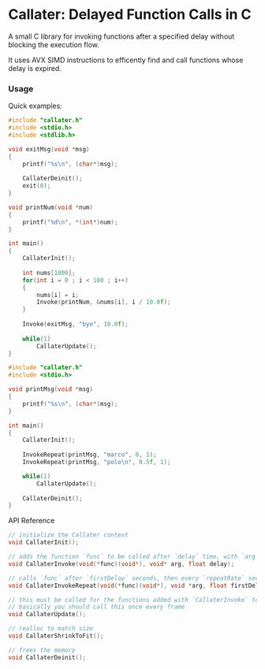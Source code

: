 # Callater: Delayed Function Calls in C

A small C library for invoking functions after a specified delay without blocking the execution flow.

It uses AVX SIMD instructions to efficently find and call functions whose delay is expired.

### Usage

Quick examples:

```C
#include "callater.h"
#include <stdio.h>
#include <stdlib.h>

void exitMsg(void *msg)
{
    printf("%s\n", (char*)msg);
    
    CallaterDeinit();
    exit(0);
}

void printNum(void *num)
{
    printf("%d\n", *(int*)num);
}

int main()
{
    CallaterInit();
    
    int nums[1000];
    for(int i = 0 ; i < 100 ; i++)
    {
        nums[i] = i;
        Invoke(printNum, &nums[i], i / 10.0f);
    }
    
    Invoke(exitMsg, "bye", 10.0f);
    
    while(1)
        CallaterUpdate();
}
```

```C
#include "callater.h"
#include <stdio.h>

void printMsg(void *msg)
{
    printf("%s\n", (char*)msg);
}

int main()
{
    CallaterInit();
    
    InvokeRepeat(printMsg, "marco", 0, 1);
    InvokeRepeat(printMsg, "polo\n", 0.5f, 1);

    while(1)
        CallaterUpdate();
    
    CallaterDeinit();
}
```

API Reference

```C
// initialize the Callater context
void CallaterInit();

// adds the function `func` to be called after `delay` time, with `arg` passed to it
void CallaterInvoke(void(*func)(void*), void* arg, float delay);

// calls `func` after `firstDelay` seconds, then every `repeatRate` seconds
void CallaterInvokeRepeat(void(*func)(void*), void *arg, float firstDelay, float repeatRate);

// this must be called for the functions added with `CallaterInvoke` to actually get invoked
// basically you should call this once every frame
void CallaterUpdate();

// realloc to match size
void CallaterShrinkToFit();

// frees the memory
void CallaterDeinit();
```
